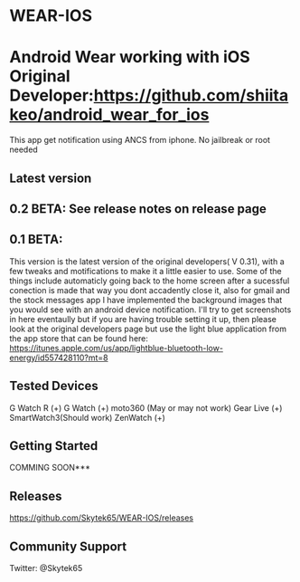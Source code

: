 # WEAR-IOS
Android Wear working with iOS
Original Developer:https://github.com/shiitakeo/android_wear_for_ios
===================================

This app get notification using ANCS from iphone. No jailbreak or root needed 


Latest version
--------------
0.2 BETA: See release notes on release page
---------
0.1 BETA:
---------
This version is the latest version of the original developers( V 0.31), with a few tweaks and motifications 
to make it a little easier to use. Some of the things include automaticly going back to the home screen after 
a sucessful conection is made that way you dont accadently close it, also for gmail and the stock messages app 
I have implemented the background images that you would see with an android device notification. I'll try to get 
screenshots in here eventaully but if you are having trouble setting it up, then please look at the original developers
page but use the light blue application from the app store that can be found here: https://itunes.apple.com/us/app/lightblue-bluetooth-low-energy/id557428110?mt=8



Tested Devices
--------------
G Watch R (+)
G Watch (+)
moto360 (May or may not work)
Gear Live (+)
SmartWatch3(Should work)
ZenWatch (+)

Getting Started
---------------
COMMING SOON***

Releases
---------------
https://github.com/Skytek65/WEAR-IOS/releases

Community Support
------------------
Twitter: @Skytek65
